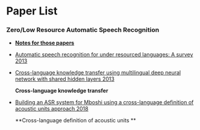 # Paper List

### Zero/Low Resource Automatic Speech Recognition

- [**Notes for those papers**](https://hackmd.io/Gt5qkoVeTj-39Xn-bwYK5w?edit) 

- [Automatic speech recognition for under resourced languages: A survey 2013]( https://www.sciencedirect.com/science/article/pii/S0167639313000988)

- [Cross-language knowledge transfer using multilingual deep neural network with shared hidden layers 2013](https://www.microsoft.com/en-us/research/wp-content/uploads/2016/02/DNN-MultiLingual-ICASSP2013.pdf)

  **Cross-language knowledge transfer**

- [Building an ASR system for Mboshi using a cross-language definition of acoustic units approach 2018](http://odettescharenborg.ruhosting.nl/wp-content/uploads/2015/02/mboshi_revised.pdf)

  **Cross-language definition of acoustic units **


